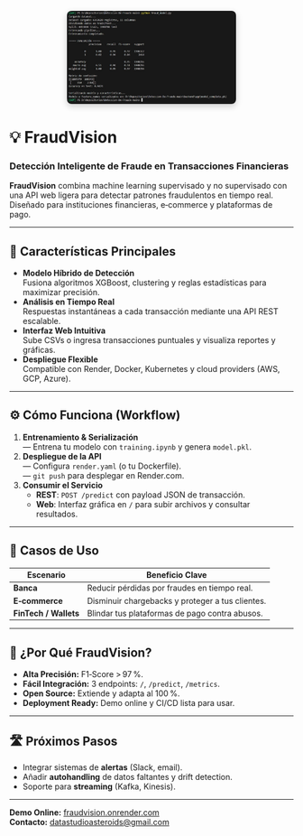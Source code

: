 <p align="center">
  <img src="./rendimiento_modelo.jpeg" alt="Performance FraudVision" width="300" style="border-radius:8px;box-shadow:0 4px 12px rgba(0,0,0,0.2);" />
</p>

# 💡 FraudVision  
### Detección Inteligente de Fraude en Transacciones Financieras

**FraudVision** combina machine learning supervisado y no supervisado con una API web ligera para detectar patrones fraudulentos en tiempo real. Diseñado para instituciones financieras, e‑commerce y plataformas de pago.

---

## 🚀 Características Principales

- **Modelo Híbrido de Detección**  
  Fusiona algoritmos XGBoost, clustering y reglas estadísticas para maximizar precisión.  
- **Análisis en Tiempo Real**  
  Respuestas instantáneas a cada transacción mediante una API REST escalable.  
- **Interfaz Web Intuitiva**  
  Sube CSVs o ingresa transacciones puntuales y visualiza reportes y gráficas.  
- **Despliegue Flexible**  
  Compatible con Render, Docker, Kubernetes y cloud providers (AWS, GCP, Azure).

---

## ⚙️ Cómo Funciona (Workflow)

1. **Entrenamiento & Serialización**  
   — Entrena tu modelo con `training.ipynb` y genera `model.pkl`.  
2. **Despliegue de la API**  
   — Configura `render.yaml` (o tu Dockerfile).  
   — `git push` para desplegar en Render.com.  
3. **Consumir el Servicio**  
   - **REST**: `POST /predict` con payload JSON de transacción.  
   - **Web**: Interfaz gráfica en `/` para subir archivos y consultar resultados.  

---

## 🎯 Casos de Uso

| Escenario                 | Beneficio Clave                                   |
|---------------------------|---------------------------------------------------|
| **Banca**                 | Reducir pérdidas por fraudes en tiempo real.      |
| **E‑commerce**            | Disminuir chargebacks y proteger a tus clientes.  |
| **FinTech / Wallets**     | Blindar tus plataformas de pago contra abusos.    |

---

## 💎 ¿Por Qué FraudVision?

- **Alta Precisión:** F1‑Score > 97 %.  
- **Fácil Integración:** 3 endpoints: `/`, `/predict`, `/metrics`.  
- **Open Source:** Extiende y adapta al 100 %.  
- **Deployment Ready:** Demo online y CI/CD lista para usar.

---

## 🛣️ Próximos Pasos

- Integrar sistemas de **alertas** (Slack, email).  
- Añadir **autohandling** de datos faltantes y drift detection.  
- Soporte para **streaming** (Kafka, Kinesis).

---

**Demo Online:** [fraudvision.onrender.com](https://fraudvision.onrender.com/)  
**Contacto:** datastudioasteroids@gmail.com  
